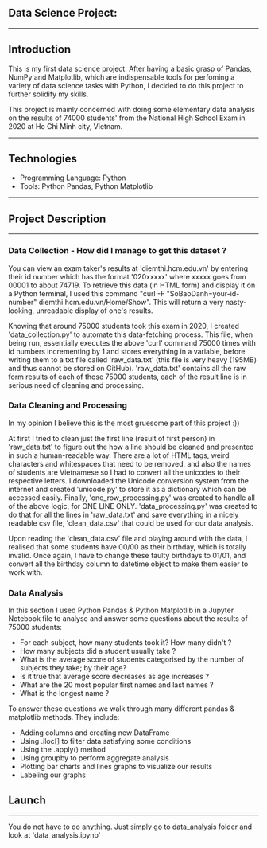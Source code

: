 ## Data Science Project: 

***
## Introduction
This is my first data science project. After having a basic grasp of Pandas, NumPy and Matplotlib, which are indispensable tools for perfoming a variety of data science tasks with Python, I decided to do this project to further solidify my skills.

This project is mainly concerned with doing some elementary data analysis on the results of 74000 students' from the National High School Exam in 2020 at Ho Chi Minh city, Vietnam.
***
## Technologies
- Programming Language: Python
- Tools: Python Pandas, Python Matplotlib
***
## Project Description
***
### Data Collection - How did I manage to get this dataset ?

You can view an exam taker's results at 'diemthi.hcm.edu.vn' by entering their id number which has the format '020xxxxx' where xxxxx goes from 00001 to about 74719. To retrieve this data (in HTML form) and display it on a Python terminal, I used this command "curl -F "SoBaoDanh=your-id-number" diemthi.hcm.edu.vn/Home/Show". This will return a very nasty-looking, unreadable display of one's results. 

Knowing that around 75000 students took this exam in 2020, I created 'data_collection.py' to automate this data-fetching process. This file, when being run, essentially executes the above 'curl' command 75000 times with id numbers incrementing by 1 and stores everything in a variable, before writing them to a txt file called 'raw_data.txt' (this file is very heavy (195MB) and thus cannot be stored on GitHub). 'raw_data.txt' contains all the raw form results of each of those 75000 students, each of the result line is in serious need of cleaning and processing.

### Data Cleaning and Processing

In my opinion I believe this is the most gruesome part of this project :))

At first I tried to clean just the first line (result of first person) in 'raw_data.txt' to figure out the how a line should be cleaned and presented in such a human-readable way. There are a lot of HTML tags, weird characters and whitespaces that need to be removed, and also the names of students are Vietnamese so I had to convert all the unicodes to their respective letters. I downloaded the Unicode conversion system from the internet and created 'unicode.py' to store it as a dictionary which can be accessed easily. Finally, 'one_row_processing.py' was created to handle all of the above logic, for ONE LINE ONLY. 'data_processing.py' was created to do that for all the lines in 'raw_data.txt' and save everything in a nicely readable csv file, 'clean_data.csv' that could be used for our data analysis.

Upon reading the 'clean_data.csv' file and playing around with the data, I realised that some students have 00/00 as their birthday, which is totally invalid. Once again, I have to change these faulty birthdays to 01/01, and convert all the birthday column to datetime object to make them easier to work with.

### Data Analysis

In this section I used Python Pandas & Python Matplotlib in a Jupyter Notebook file to analyse and answer some questions about the results of 75000 students:

- For each subject, how many students took it? How many didn't ?
- How many subjects did a student usually take ?
- What is the average score of students categorised by the number of subjects they take; by their age?
- Is it true that average score decreases as age increases ?
- What are the 20 most popular first names and last names ?
- What is the longest name ?

To answer these questions we walk through many different pandas & matplotlib methods. They include:

- Adding columns and creating new DataFrame
- Using .iloc[] to filter data satisfying some conditions
- Using the .apply() method
- Using groupby to perform aggregate analysis
- Plotting bar charts and lines graphs to visualize our results
- Labeling our graphs

## Launch
***
You do not have to do anything. Just simply go to data_analysis folder and look at 'data_analysis.ipynb'
